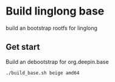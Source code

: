 # Build linglong base

build an bootstrap rootfs for linglong

## Get start

Build an debootstrap for org.deepin.base

```bash
./build_base.sh beige amd64
```
